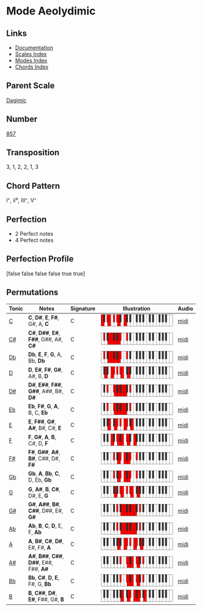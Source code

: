 # Mode Aeolydimic

## Links

- [Documentation](README.md)
- [Scales Index](Scales.md)
- [Modes Index](Modes.md)
- [Chords Index](Chords.md)

## Parent Scale

[Dagimic](ScaleDagimic.md)

## Number

[857](https://ianring.com/musictheory/scales/857)

## Transposition

3, 1, 2, 2, 1, 3

## Chord Pattern

I⁺, ii⁰, III⁺, V⁺

## Perfection

- 2 Perfect notes
- 4 Perfect notes

## Perfection Profile

[false false false false true true]

## Permutations

| Tonic | Notes | Signature | Illustration | Audio |
|-------|-------|-----------|--------------|-------|
| [C](ModeCNaturalAeolydimic.md) | **C**, **D#**, **E**, **F#**, G#, A, **C** | C | ![CNaturalAeolydimic](ModeCNaturalAeolydimic.png) | [midi](https://github.com/edipermadi/music/blob/main/docs/ModeCNaturalAeolydimic.mid?raw=true) |
| [C#](ModeCSharpAeolydimic.md) | **C#**, **D##**, **E#**, **F##**, G##, A#, **C#** | C | ![CSharpAeolydimic](ModeCSharpAeolydimic.png) | [midi](https://github.com/edipermadi/music/blob/main/docs/ModeCSharpAeolydimic.mid?raw=true) |
| [Db](ModeDFlatAeolydimic.md) | **Db**, **E**, **F**, **G**, A, Bb, **Db** | C | ![DFlatAeolydimic](ModeDFlatAeolydimic.png) | [midi](https://github.com/edipermadi/music/blob/main/docs/ModeDFlatAeolydimic.mid?raw=true) |
| [D](ModeDNaturalAeolydimic.md) | **D**, **E#**, **F#**, **G#**, A#, B, **D** | C | ![DNaturalAeolydimic](ModeDNaturalAeolydimic.png) | [midi](https://github.com/edipermadi/music/blob/main/docs/ModeDNaturalAeolydimic.mid?raw=true) |
| [D#](ModeDSharpAeolydimic.md) | **D#**, **E##**, **F##**, **G##**, A##, B#, **D#** | C | ![DSharpAeolydimic](ModeDSharpAeolydimic.png) | [midi](https://github.com/edipermadi/music/blob/main/docs/ModeDSharpAeolydimic.mid?raw=true) |
| [Eb](ModeEFlatAeolydimic.md) | **Eb**, **F#**, **G**, **A**, B, C, **Eb** | C | ![EFlatAeolydimic](ModeEFlatAeolydimic.png) | [midi](https://github.com/edipermadi/music/blob/main/docs/ModeEFlatAeolydimic.mid?raw=true) |
| [E](ModeENaturalAeolydimic.md) | **E**, **F##**, **G#**, **A#**, B#, C#, **E** | C | ![ENaturalAeolydimic](ModeENaturalAeolydimic.png) | [midi](https://github.com/edipermadi/music/blob/main/docs/ModeENaturalAeolydimic.mid?raw=true) |
| [F](ModeFNaturalAeolydimic.md) | **F**, **G#**, **A**, **B**, C#, D, **F** | C | ![FNaturalAeolydimic](ModeFNaturalAeolydimic.png) | [midi](https://github.com/edipermadi/music/blob/main/docs/ModeFNaturalAeolydimic.mid?raw=true) |
| [F#](ModeFSharpAeolydimic.md) | **F#**, **G##**, **A#**, **B#**, C##, D#, **F#** | C | ![FSharpAeolydimic](ModeFSharpAeolydimic.png) | [midi](https://github.com/edipermadi/music/blob/main/docs/ModeFSharpAeolydimic.mid?raw=true) |
| [Gb](ModeGFlatAeolydimic.md) | **Gb**, **A**, **Bb**, **C**, D, Eb, **Gb** | C | ![GFlatAeolydimic](ModeGFlatAeolydimic.png) | [midi](https://github.com/edipermadi/music/blob/main/docs/ModeGFlatAeolydimic.mid?raw=true) |
| [G](ModeGNaturalAeolydimic.md) | **G**, **A#**, **B**, **C#**, D#, E, **G** | C | ![GNaturalAeolydimic](ModeGNaturalAeolydimic.png) | [midi](https://github.com/edipermadi/music/blob/main/docs/ModeGNaturalAeolydimic.mid?raw=true) |
| [G#](ModeGSharpAeolydimic.md) | **G#**, **A##**, **B#**, **C##**, D##, E#, **G#** | C | ![GSharpAeolydimic](ModeGSharpAeolydimic.png) | [midi](https://github.com/edipermadi/music/blob/main/docs/ModeGSharpAeolydimic.mid?raw=true) |
| [Ab](ModeAFlatAeolydimic.md) | **Ab**, **B**, **C**, **D**, E, F, **Ab** | C | ![AFlatAeolydimic](ModeAFlatAeolydimic.png) | [midi](https://github.com/edipermadi/music/blob/main/docs/ModeAFlatAeolydimic.mid?raw=true) |
| [A](ModeANaturalAeolydimic.md) | **A**, **B#**, **C#**, **D#**, E#, F#, **A** | C | ![ANaturalAeolydimic](ModeANaturalAeolydimic.png) | [midi](https://github.com/edipermadi/music/blob/main/docs/ModeANaturalAeolydimic.mid?raw=true) |
| [A#](ModeASharpAeolydimic.md) | **A#**, **B##**, **C##**, **D##**, E##, F##, **A#** | C | ![ASharpAeolydimic](ModeASharpAeolydimic.png) | [midi](https://github.com/edipermadi/music/blob/main/docs/ModeASharpAeolydimic.mid?raw=true) |
| [Bb](ModeBFlatAeolydimic.md) | **Bb**, **C#**, **D**, **E**, F#, G, **Bb** | C | ![BFlatAeolydimic](ModeBFlatAeolydimic.png) | [midi](https://github.com/edipermadi/music/blob/main/docs/ModeBFlatAeolydimic.mid?raw=true) |
| [B](ModeBNaturalAeolydimic.md) | **B**, **C##**, **D#**, **E#**, F##, G#, **B** | C | ![BNaturalAeolydimic](ModeBNaturalAeolydimic.png) | [midi](https://github.com/edipermadi/music/blob/main/docs/ModeBNaturalAeolydimic.mid?raw=true) |
